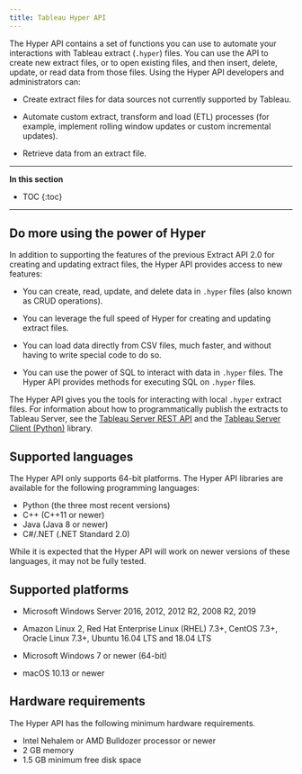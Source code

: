 ```yaml
---
title: Tableau Hyper API
---
```


The Hyper API contains a set of functions you can use to automate your interactions with Tableau extract (`.hyper`) files. You can use the API to create new extract files, or to open existing files, and then insert, delete, update, or read data from those files. Using the Hyper API developers and administrators can:

- Create extract files for data sources not currently supported by Tableau.

- Automate custom extract, transform and load (ETL) processes (for example, implement rolling window updates or custom incremental updates).

- Retrieve data from an extract file.

---

**In this section**

* TOC
{:toc}

---

## Do more using the power of Hyper

In addition to supporting the features of the previous Extract API 2.0 for creating and updating extract files, the Hyper API provides access to new features:

- You can create, read, update, and delete data in `.hyper` files (also known as CRUD operations).

- You can leverage the full speed of Hyper for creating and updating extract files.

- You can load data directly from CSV files, much faster, and without having to write special code to do so.

- You can use the power of SQL to interact with data in `.hyper` files. The Hyper API provides methods for executing SQL on `.hyper` files.

The Hyper API gives you the tools for interacting with local `.hyper` extract files. For information about how to programmatically publish the extracts to
Tableau Server, see the [Tableau Server REST
API](https://onlinehelp.tableau.com/current/api/rest_api/en-us/help.htm)
and the [Tableau Server Client
(Python)](https://tableau.github.io/server-client-python/#) library.


## Supported languages

The Hyper API only supports 64-bit platforms. The Hyper API libraries are available for the following programming languages:

- Python (the three most recent versions)
- C++ (C++11 or newer)
- Java (Java 8 or newer)
- C#/.NET (.NET Standard 2.0)

While it is expected that the Hyper API will work on newer versions of these languages, it may not be fully tested.

## Supported platforms

- Microsoft Windows Server 2016, 2012, 2012 R2, 2008 R2, 2019

- Amazon Linux 2, Red Hat Enterprise Linux (RHEL) 7.3+, CentOS 7.3+, Oracle Linux 7.3+, Ubuntu 16.04 LTS and 18.04 LTS

- Microsoft Windows 7 or newer (64-bit)

- macOS 10.13 or newer

## Hardware requirements

The Hyper API has the following minimum hardware requirements. 

- Intel Nehalem or AMD Bulldozer processor or newer
- 2 GB memory
- 1.5 GB minimum free disk space
